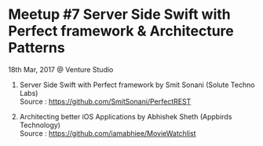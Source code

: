 # Meetup #7 Server Side Swift with Perfect framework & Architecture Patterns

18th Mar, 2017 @ Venture Studio

1. Server Side Swift with Perfect framework by Smit Sonani (Solute Techno Labs)  
Source : https://github.com/SmitSonani/PerfectREST

2. Architecting better iOS Applications by Abhishek Sheth (Appbirds Technology)  
Source : https://github.com/iamabhiee/MovieWatchlist
